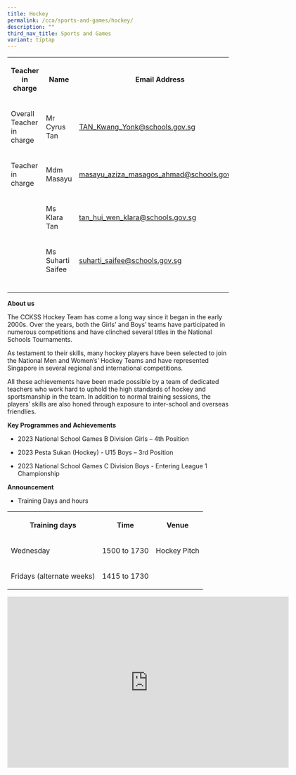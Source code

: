 ```yaml
---
title: Hockey
permalink: /cca/sports-and-games/hockey/
description: ""
third_nav_title: Sports and Games
variant: tiptap
---
```

<table style="minWidth: 75px">
<colgroup>
<col>
<col>
<col>
</colgroup>
<tbody>
<tr>
<th rowspan="1" colspan="1">
<p>Teacher in charge</p>
</th>
<th rowspan="1" colspan="1">
<p>Name</p>
</th>
<th rowspan="1" colspan="1">
<p>Email Address</p>
</th>
</tr>
<tr>
<td rowspan="1" colspan="1">
<p>Overall Teacher in charge</p>
</td>
<td rowspan="1" colspan="1">
<p>Mr Cyrus Tan</p>
</td>
<td rowspan="1" colspan="1">
<p><a href="mailto:TAN_Kwang_Yonk@schools.gov.sg" rel="noopener noreferrer nofollow" target="_blank">TAN_Kwang_Yonk@schools.gov.sg</a>
</p>
</td>
</tr>
<tr>
<td rowspan="1" colspan="1">
<p>Teacher in charge</p>
</td>
<td rowspan="1" colspan="1">
<p>Mdm Masayu</p>
</td>
<td rowspan="1" colspan="1">
<p><a href="mailto:masayu_aziza_masagos_ahmad@schools.gov.sg" rel="noopener noreferrer nofollow" target="_blank">masayu_aziza_masagos_ahmad@schools.gov.sg</a>
</p>
</td>
</tr>
<tr>
<td rowspan="1" colspan="1">
<p></p>
</td>
<td rowspan="1" colspan="1">
<p>Ms Klara Tan</p>
</td>
<td rowspan="1" colspan="1">
<p><a href="mailto:tan_hui_wen_klara@schools.gov.sg" rel="noopener noreferrer nofollow" target="_blank">tan_hui_wen_klara@schools.gov.sg</a>
</p>
</td>
</tr>
<tr>
<td rowspan="1" colspan="1">
<p></p>
</td>
<td rowspan="1" colspan="1">
<p>Ms Suharti Saifee</p>
</td>
<td rowspan="1" colspan="1">
<p><a href="mailto:suharti_saifee@schools.gov.sg" rel="noopener noreferrer nofollow" target="_blank">suharti_saifee@schools.gov.sg</a>
</p>
</td>
</tr>
<tr>
<td rowspan="1" colspan="1">
<p></p>
</td>
<td rowspan="1" colspan="1">
<p></p>
</td>
<td rowspan="1" colspan="1">
<p></p>
</td>
</tr>
</tbody>
</table>
<p><strong>About us</strong>
</p>
<p>The CCKSS Hockey Team has come a long way since it began in the early
2000s. Over the years, both the Girls’ and Boys’ teams have participated
in numerous competitions and have clinched several titles in the National
Schools Tournaments.</p>
<p>As testament to their skills, many hockey players have been selected to
join the National Men and Women’s’ Hockey Teams and have represented Singapore
in several regional and international competitions.</p>
<p>All these achievements have been made possible by a team of dedicated
teachers who work hard to uphold the high standards of hockey and sportsmanship
in the team. In addition to normal training sessions, the players’ skills
are also honed through exposure to inter-school and overseas friendlies.</p>
<p></p>
<p><strong>Key Programmes and Achievements</strong>
</p>
<ul data-tight="true" class="tight">
<li>
<p>2023 National School Games B Division Girls – 4th Position</p>
</li>
<li>
<p>2023 Pesta Sukan (Hockey) - U15 Boys – 3rd Position</p>
</li>
<li>
<p>2023 National School Games C Division Boys - Entering League 1 Championship</p>
</li>
</ul>
<p></p>
<p></p>
<p><strong>Announcement</strong>
</p>
<ul data-tight="true" class="tight">
<li>
<p>Training Days and hours</p>
</li>
</ul>
<table style="minWidth: 75px">
<colgroup>
<col>
<col>
<col>
</colgroup>
<tbody>
<tr>
<th rowspan="1" colspan="1">
<p>Training days</p>
</th>
<th rowspan="1" colspan="1">
<p>Time</p>
</th>
<th rowspan="1" colspan="1">
<p>Venue</p>
</th>
</tr>
<tr>
<td rowspan="1" colspan="1">
<p>Wednesday</p>
</td>
<td rowspan="1" colspan="1">
<p>1500 to 1730</p>
</td>
<td rowspan="1" colspan="1">
<p>Hockey Pitch</p>
</td>
</tr>
<tr>
<td rowspan="1" colspan="1">
<p>Fridays (alternate weeks)</p>
</td>
<td rowspan="1" colspan="1">
<p>1415 to 1730</p>
</td>
<td rowspan="1" colspan="1">
<p></p>
</td>
</tr>
</tbody>
</table>
<div class="iframe-wrapper">
<iframe height="389" width="640" allowfullscreen="true" frameborder="0" src="https://docs.google.com/presentation/d/e/2PACX-1vS8baARIObk-PoxyX_pwLqYpg86kSJudXApSI6KvevhabcL96PS0AzrqDrIbfTwHA/embed?start=true&amp;loop=true&amp;delayms=3000"></iframe>
</div>
<p></p>